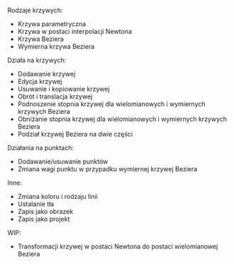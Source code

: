 Rodzaje krzywych:
- Krzywa parametryczna
- Krzywa w postaci interpolacji Newtona
- Krzywa Beziera
- Wymierna krzywa Beziera

Działa na krzywych:
- Dodawanie krzywej
- Edycja krzywej
- Usuwanie i kopiowanie krzywej
- Obrót i translacja krzywej
- Podnoszenie stopnia krzywej dla wielomianowych i wymiernych krzywych Beziera
- Obniżanie stopnia krzywej dla wielomianowych i wymiernych krzywych Beziera
- Podział krzywej Beziera na dwie części

Działania na punktach:
- Dodawanie/usuwanie punktów
- Zmiana wagi punktu w przypadku wymiernej krzywej Beziera

Inne:
- Zmiana koloru i rodzaju linii
- Ustalanie tła
- Zapis jako obrazek
- Zapis jako projekt

WIP:
- Transformacji krzywej w postaci Newtona do postaci wielomianowej Beziera